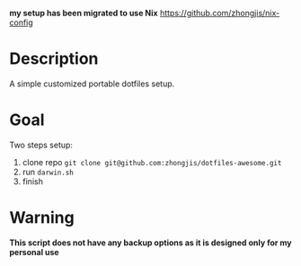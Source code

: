 **my setup has been migrated to use Nix**
https://github.com/zhongjis/nix-config

# Description

A simple customized portable dotfiles setup.

# Goal

Two steps setup:

1. clone repo `git clone git@github.com:zhongjis/dotfiles-awesome.git`
2. run `darwin.sh`
3. finish

# Warning

**This script does not have any backup options as it is designed only for my personal use**
